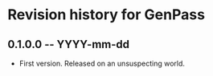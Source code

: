 # Revision history for GenPass

## 0.1.0.0 -- YYYY-mm-dd

* First version. Released on an unsuspecting world.
